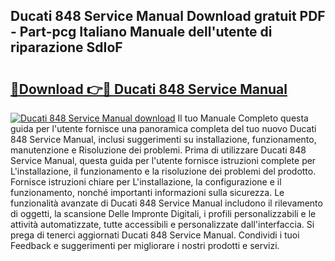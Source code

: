 ## Ducati 848 Service Manual Download gratuit PDF - Part-pcg Italiano Manuale dell'utente di riparazione SdIoF

# <h2><a href="http://dfbmkbi.blite.top/?on=Ducati+848+Service+Manual">🔗Download 👉🔴 Ducati 848 Service Manual</a></h2>

[![Ducati 848 Service Manual download](https://i.imgur.com/lujVjoI.png)](http://dfbmkbi.blite.top/?on=Ducati+848+Service+Manual)
Il tuo Manuale Completo questa guida per l'utente fornisce una panoramica completa del tuo nuovo Ducati 848 Service Manual, inclusi suggerimenti su installazione, funzionamento, manutenzione e Risoluzione dei problemi. Prima di utilizzare Ducati 848 Service Manual, questa guida per l'utente fornisce istruzioni complete per L'installazione, il funzionamento e la risoluzione dei problemi del prodotto. Fornisce istruzioni chiare per L'installazione, la configurazione e il funzionamento, nonché importanti informazioni sulla sicurezza. Le funzionalità avanzate di Ducati 848 Service Manual includono il rilevamento di oggetti, la scansione Delle Impronte Digitali, i profili personalizzabili e le attività automatizzate, tutte accessibili e personalizzate dall'interfaccia. Si prega di tenerci aggiornati Ducati 848 Service Manual. Condividi i tuoi Feedback e suggerimenti per migliorare i nostri prodotti e servizi.
